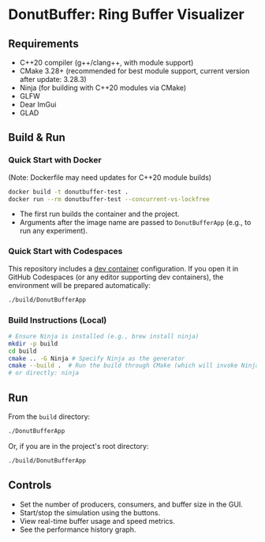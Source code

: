 # DonutBuffer: Ring Buffer Visualizer

## Requirements
- C++20 compiler (g++/clang++, with module support)
- CMake 3.28+ (recommended for best module support, current version after update: 3.28.3)
- Ninja (for building with C++20 modules via CMake)
- GLFW
- Dear ImGui
- GLAD

## Build & Run

### Quick Start with Docker
(Note: Dockerfile may need updates for C++20 module builds)

```sh
docker build -t donutbuffer-test .
docker run --rm donutbuffer-test --concurrent-vs-lockfree
```

- The first run builds the container and the project.
- Arguments after the image name are passed to `DonutBufferApp` (e.g., to run any experiment).

### Quick Start with Codespaces
This repository includes a [dev container](https://containers.dev/) configuration. If you open it in GitHub Codespaces (or any editor supporting dev containers), the environment will be prepared automatically:

```bash
./build/DonutBufferApp
```

### Build Instructions (Local)
```bash
# Ensure Ninja is installed (e.g., brew install ninja)
mkdir -p build
cd build
cmake .. -G Ninja # Specify Ninja as the generator
cmake --build .  # Run the build through CMake (which will invoke Ninja)
# or directly: ninja
```

## Run
From the `build` directory:
```bash
./DonutBufferApp
```
Or, if you are in the project's root directory:
```bash
./build/DonutBufferApp
```

## Controls
- Set the number of producers, consumers, and buffer size in the GUI.
- Start/stop the simulation using the buttons.
- View real-time buffer usage and speed metrics.
- See the performance history graph.

